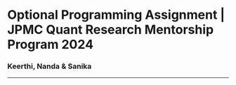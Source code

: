 # Optional Programming Assignment | JPMC Quant Research Mentorship Program 2024

### Keerthi, Nanda & Sanika

-------
